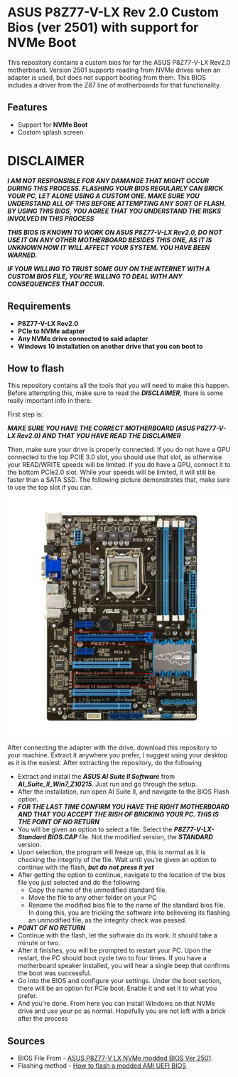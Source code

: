 
# ASUS P8Z77-V-LX Rev 2.0 Custom Bios (ver 2501) with support for NVMe Boot

This repository contains a custom bios for for the ASUS P8Z77-V-LX Rev2.0 motherboard. Version 2501 supports reading from NVMe drives when an adapter is used, but does not support booting from them. This BIOS includes a driver from the Z87 line of motherboards for that functionality.  

## Features
 - Support for **NVMe Boot**
 - Costom splash screen

# DISCLAIMER

***I AM NOT RESPONSIBLE FOR ANY DAMANGE THAT MIGHT OCCUR DURING THIS PROCESS. FLASHING YOUR BIOS REGULARLY CAN BRICK YOUR PC, LET ALONE USING A CUSTOM ONE. MAKE SURE YOU UNDERSTAND ALL OF THIS BEFORE ATTEMPTING ANY SORT OF FLASH. BY USING THIS BIOS, YOU AGREE THAT YOU UNDERSTAND THE RISKS INVOLVED IN THIS PROCESS***

***THIS BIOS IS KNOWN TO WORK ON ASUS P8Z77-V-LX Rev2.0, DO NOT USE IT ON ANY OTHER MOTHERBOARD BESIDES THIS ONE, AS IT IS UNKNOWN HOW IT WILL AFFECT YOUR SYSTEM. YOU HAVE BEEN WARNED.***

***IF YOUR WILLING TO TRUST SOME GUY ON THE INTERNET WITH A CUSTOM BIOS FILE, YOU'RE WILLING TO DEAL WITH ANY CONSEQUENCES THAT OCCUR.***

## Requirements

 - **P8Z77-V-LX Rev2.0**
 - **PCIe to NVMe adapter**
 - **Any NVMe drive connected to said adapter**
 - **Windows 10 installation on another drive that you can boot to**

## How to flash

This repository contains all the tools that you will need to make this happen. Before attempting this, make sure to read the ***DISCLAIMER***, there is some really important info in there. 

First step is:

***MAKE SURE YOU HAVE THE CORRECT MOTHERBOARD (ASUS P8Z77-V-LX Rev2.0) AND THAT YOU HAVE READ THE DISCLAIMER***

Then, make sure your drive is properly connected. If you do not have a GPU connected to the top PCIE 3.0 slot, you should use that slot, as otherwise your READ/WRITE speeds will be limited. If you do have a GPU, connect it to the bottom PCIe2.0 slot. While your speeds will be limited, it will still be faster than a SATA SSD. The following picture demonstrates that, make sure to use the top slot if you can.

<p align="center"> <a href="(https://github.com/EdinZiga/P8Z77-V-LX-Rev2.0-NVME-Boot-BIOS-2501/blob/main/Screenshots/Motherboard Edited.jpg)" target="_blank" rel="noreferrer"> <img src="https://github.com/EdinZiga/P8Z77-V-LX-Rev2.0-NVME-Boot-BIOS-2501/blob/main/Screenshots/Motherboard Edited.jpg" alt="Motherboard Photo"/> </a> </p>


After connecting the adapter with the drive, download this repository to your machine. Extract it anywhere you prefer, I suggest using your desktop as it is the easiest. After extracting the repository, do the following

 - Extract and install the ***ASUS AI Suite II Software*** from ***AI_Suite_II_Win7_Z10215***. Just run and go through the setup.
 - After the installation, run open AI Suite II, and navigate to the BIOS Flash option.
 - ***FOR THE LAST TIME CONFIRM YOU HAVE THE RIGHT MOTHERBOARD AND THAT YOU ACCEPT THE RISH OF BRICKING YOUR PC. THIS IS THE POINT OF NO RETURN***
 - You will be given an option to select a file. Select the ***P8Z77-V-LX-Standard BIOS.CAP*** file. Not the modified version, the ***STANDARD*** version.
 - Upon selection, the program will freeze up, this is normal as it is checking the integrity of the file. Wait until you're given an option to continue with the flash, ***but do not press it yet***
 - After getting the option to continue, navigate to the location of the bios file you just selected and do the following
   - Copy the name of the unmodified standard file.
   - Move the file to any other folder on your PC
   - Rename the modified bios file to the name of the standard bios file. In doing this, you are tricking the software into believeing its flashing an unmodified file, as the integrity check was passed.
 - ***POINT OF NO RETURN***
 - Continue with the flash, let the software do its work. It should take a minute or two. 
 - After it finishes, you will be prompted to restart your PC. Upon the restart, the PC should boot cycle two to four times. If you have a motherboard speaker installed, you will hear a single beep that confirms the boot was successful.
 - Go into the BIOS and configure your settings. Under the boot section, there will be an option for PCIe boot. Enable it and set it to what you prefer.
 - And you're done. From here you can install WIndows on that NVMe drive and use your pc as normal. Hopefully you are not left with a brick after the process


 ## Sources

 - BIOS File From - [ASUS P8Z77-V LX NVMe modded BIOS Ver 2501](https://winraid.level1techs.com/t/offer-asus-p8z77-v-lx-nvme-modded-bios-ver-2501/34938).
 - Flashing method - [How to flash a modded AMI UEFI BIOS](https://winraid.level1techs.com/t/guide-how-to-flash-a-modded-ami-uefi-bios/30627)



